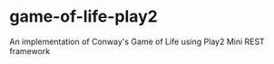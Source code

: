 game-of-life-play2
==================

An implementation of Conway&#39;s Game of Life using Play2 Mini REST framework 
